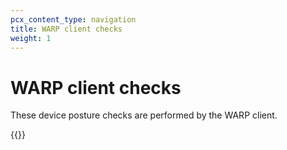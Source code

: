```yaml
---
pcx_content_type: navigation
title: WARP client checks
weight: 1
---
```


# WARP client checks

These device posture checks are performed by the WARP client.

{{<directory-listing>}}